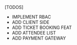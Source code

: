 [TODOS]
 
- IMPLEMENT RBAC 
- ADD CLIENT SIDE
-   ADD TICKET BOOKING FEAT
- ADD ATTENDEE LIST
- ADD PAYMENT GATEWAY
